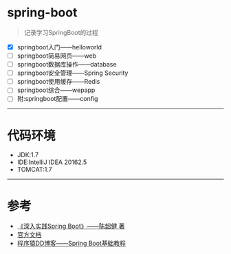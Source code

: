 # spring-boot
> 记录学习SpringBoot的过程
- [X] springboot入门——helloworld
- [ ] springboot简易网页——web
- [ ] springboot数据库操作——database
- [ ] springboot安全管理——Spring Security
- [ ] springboot使用缓存——Redis
- [ ] springboot综合——wepapp
- [ ] 附:springboot配置——config
---
# 代码环境
- JDK:1.7
- IDE:IntelliJ IDEA 20162.5
- TOMCAT:1.7
---
# 参考
- [《深入实践Spring Boot》——陈韶健 著](https://read.douban.com/ebook/27557033/)
- [官方文档](http://docs.spring.io/spring-boot/docs/current-SNAPSHOT/reference/htmlsingle/)
- [程序猿DD博客——Spring Boot基础教程](http://blog.didispace.com/Spring-Boot%E5%9F%BA%E7%A1%80%E6%95%99%E7%A8%8B/)
